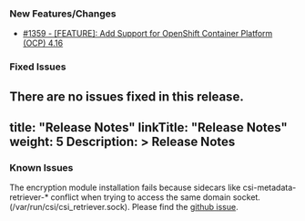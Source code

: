 
### New Features/Changes

- [#1359 - [FEATURE]: Add Support for OpenShift Container Platform (OCP) 4.16 ](https://github.com/dell/csm/issues/1359)

### Fixed Issues

There are no issues fixed in this release.
---
title: "Release Notes"
linkTitle: "Release Notes"
weight: 5
Description: >
  Release Notes
---

### Known Issues

The encryption module installation fails because sidecars like csi-metadata-retriever-* conflict when trying to access the same domain socket. (/var/run/csi/csi_retriever.sock). Please find the [github issue](https://github.com/dell/csm/issues/1309).